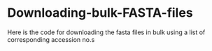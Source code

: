 # Downloading-bulk-FASTA-files
Here is the code for downloading the fasta files in bulk using a list of corresponding accession no.s

